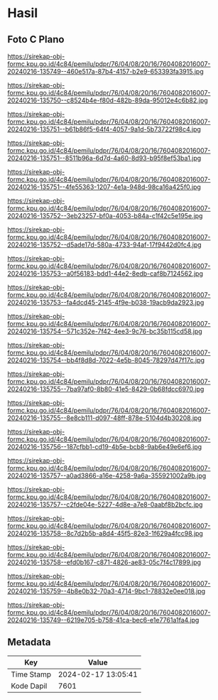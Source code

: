 # Hasil

## Foto C Plano

https://sirekap-obj-formc.kpu.go.id/4c84/pemilu/pdpr/76/04/08/20/16/7604082016007-20240216-135749--460e517a-87b4-4157-b2e9-653393fa3915.jpg

https://sirekap-obj-formc.kpu.go.id/4c84/pemilu/pdpr/76/04/08/20/16/7604082016007-20240216-135750--c8524b4e-f80d-482b-89da-95012e4c6b82.jpg

https://sirekap-obj-formc.kpu.go.id/4c84/pemilu/pdpr/76/04/08/20/16/7604082016007-20240216-135751--b61b86f5-64f4-4057-9a1d-5b73722f98c4.jpg

https://sirekap-obj-formc.kpu.go.id/4c84/pemilu/pdpr/76/04/08/20/16/7604082016007-20240216-135751--8511b96a-6d7d-4a60-8d93-b95f8ef53ba1.jpg

https://sirekap-obj-formc.kpu.go.id/4c84/pemilu/pdpr/76/04/08/20/16/7604082016007-20240216-135751--4fe55363-1207-4e1a-948d-98ca16a425f0.jpg

https://sirekap-obj-formc.kpu.go.id/4c84/pemilu/pdpr/76/04/08/20/16/7604082016007-20240216-135752--3eb23257-bf0a-4053-b84a-c1f42c5e195e.jpg

https://sirekap-obj-formc.kpu.go.id/4c84/pemilu/pdpr/76/04/08/20/16/7604082016007-20240216-135752--d5ade17d-580a-4733-94af-17f9442d0fc4.jpg

https://sirekap-obj-formc.kpu.go.id/4c84/pemilu/pdpr/76/04/08/20/16/7604082016007-20240216-135753--a0f56183-bdd1-44e2-8edb-caf8b7124562.jpg

https://sirekap-obj-formc.kpu.go.id/4c84/pemilu/pdpr/76/04/08/20/16/7604082016007-20240216-135753--fa4dcd45-2145-4f9e-b038-19acb9da2923.jpg

https://sirekap-obj-formc.kpu.go.id/4c84/pemilu/pdpr/76/04/08/20/16/7604082016007-20240216-135754--571c352e-7f42-4ee3-9c76-bc35b115cd58.jpg

https://sirekap-obj-formc.kpu.go.id/4c84/pemilu/pdpr/76/04/08/20/16/7604082016007-20240216-135754--bb4f8d8d-7022-4e5b-8045-78297d47f17c.jpg

https://sirekap-obj-formc.kpu.go.id/4c84/pemilu/pdpr/76/04/08/20/16/7604082016007-20240216-135755--7ba97af0-8b80-41e5-8429-0b68fdcc6970.jpg

https://sirekap-obj-formc.kpu.go.id/4c84/pemilu/pdpr/76/04/08/20/16/7604082016007-20240216-135755--8e8cb111-d097-48ff-878e-5104d4b30208.jpg

https://sirekap-obj-formc.kpu.go.id/4c84/pemilu/pdpr/76/04/08/20/16/7604082016007-20240216-135756--187cfbb1-cd19-4b5e-bcb8-9ab6e49e6ef6.jpg

https://sirekap-obj-formc.kpu.go.id/4c84/pemilu/pdpr/76/04/08/20/16/7604082016007-20240216-135757--a0ad3866-a16e-4258-9a6a-355921002a9b.jpg

https://sirekap-obj-formc.kpu.go.id/4c84/pemilu/pdpr/76/04/08/20/16/7604082016007-20240216-135757--c2fde04e-5227-4d8e-a7e8-0aabf8b2bcfc.jpg

https://sirekap-obj-formc.kpu.go.id/4c84/pemilu/pdpr/76/04/08/20/16/7604082016007-20240216-135758--8c7d2b5b-a8d4-45f5-82e3-1f629a4fcc98.jpg

https://sirekap-obj-formc.kpu.go.id/4c84/pemilu/pdpr/76/04/08/20/16/7604082016007-20240216-135758--efd0b167-c871-4826-ae83-05c7f4c17899.jpg

https://sirekap-obj-formc.kpu.go.id/4c84/pemilu/pdpr/76/04/08/20/16/7604082016007-20240216-135759--4b8e0b32-70a3-4714-9bc1-78832e0ee018.jpg

https://sirekap-obj-formc.kpu.go.id/4c84/pemilu/pdpr/76/04/08/20/16/7604082016007-20240216-135749--6219e705-b758-41ca-bec6-e1e7761a1fa4.jpg


## Metadata

| Key        | Value               |
| ---------- | ------------------- |
| Time Stamp | 2024-02-17 13:05:41 |
| Kode Dapil | 7601                |



